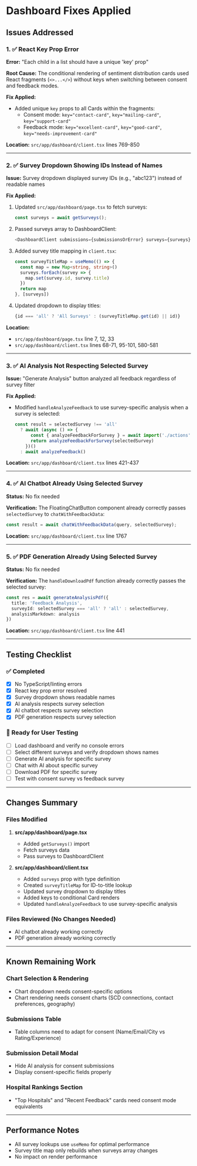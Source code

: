 # Dashboard Fixes Applied

## Issues Addressed

### 1. ✅ React Key Prop Error
**Error:** "Each child in a list should have a unique 'key' prop"

**Root Cause:** The conditional rendering of sentiment distribution cards used React fragments (`<>...</>`) without keys when switching between consent and feedback modes.

**Fix Applied:**
- Added unique `key` props to all Cards within the fragments:
  - Consent mode: `key="contact-card"`, `key="mailing-card"`, `key="support-card"`
  - Feedback mode: `key="excellent-card"`, `key="good-card"`, `key="needs-improvement-card"`

**Location:** `src/app/dashboard/client.tsx` lines 769-850

---

### 2. ✅ Survey Dropdown Showing IDs Instead of Names
**Issue:** Survey dropdown displayed survey IDs (e.g., "abc123") instead of readable names

**Fix Applied:**
1. Updated `src/app/dashboard/page.tsx` to fetch surveys:
   ```typescript
   const surveys = await getSurveys();
   ```

2. Passed surveys array to DashboardClient:
   ```typescript
   <DashboardClient submissions={submissionsOrError} surveys={surveys} />
   ```

3. Added survey title mapping in `client.tsx`:
   ```typescript
   const surveyTitleMap = useMemo(() => {
     const map = new Map<string, string>()
     surveys.forEach(survey => {
       map.set(survey.id, survey.title)
     })
     return map
   }, [surveys])
   ```

4. Updated dropdown to display titles:
   ```typescript
   {id === 'all' ? 'All Surveys' : (surveyTitleMap.get(id) || id)}
   ```

**Location:** 
- `src/app/dashboard/page.tsx` line 7, 12, 33
- `src/app/dashboard/client.tsx` lines 68-71, 95-101, 580-581

---

### 3. ✅ AI Analysis Not Respecting Selected Survey
**Issue:** "Generate Analysis" button analyzed all feedback regardless of survey filter

**Fix Applied:**
- Modified `handleAnalyzeFeedback` to use survey-specific analysis when a survey is selected:
  ```typescript
  const result = selectedSurvey !== 'all' 
    ? await (async () => {
        const { analyzeFeedbackForSurvey } = await import('./actions')
        return analyzeFeedbackForSurvey(selectedSurvey)
      })()
    : await analyzeFeedback()
  ```

**Location:** `src/app/dashboard/client.tsx` lines 421-437

---

### 4. ✅ AI Chatbot Already Using Selected Survey
**Status:** No fix needed

**Verification:** The FloatingChatButton component already correctly passes `selectedSurvey` to `chatWithFeedbackData`:
```typescript
const result = await chatWithFeedbackData(query, selectedSurvey);
```

**Location:** `src/app/dashboard/client.tsx` line 1767

---

### 5. ✅ PDF Generation Already Using Selected Survey
**Status:** No fix needed

**Verification:** The `handleDownloadPdf` function already correctly passes the selected survey:
```typescript
const res = await generateAnalysisPdf({ 
  title: 'Feedback Analysis', 
  surveyId: selectedSurvey === 'all' ? 'all' : selectedSurvey, 
  analysisMarkdown: analysis 
})
```

**Location:** `src/app/dashboard/client.tsx` line 441

---

## Testing Checklist

### ✅ Completed
- [x] No TypeScript/linting errors
- [x] React key prop error resolved
- [x] Survey dropdown shows readable names
- [x] AI analysis respects survey selection
- [x] AI chatbot respects survey selection
- [x] PDF generation respects survey selection

### 🔄 Ready for User Testing
- [ ] Load dashboard and verify no console errors
- [ ] Select different surveys and verify dropdown shows names
- [ ] Generate AI analysis for specific survey
- [ ] Chat with AI about specific survey
- [ ] Download PDF for specific survey
- [ ] Test with consent survey vs feedback survey

---

## Changes Summary

### Files Modified
1. **src/app/dashboard/page.tsx**
   - Added `getSurveys()` import
   - Fetch surveys data
   - Pass surveys to DashboardClient

2. **src/app/dashboard/client.tsx**
   - Added `surveys` prop with type definition
   - Created `surveyTitleMap` for ID-to-title lookup
   - Updated survey dropdown to display titles
   - Added keys to conditional Card renders
   - Updated `handleAnalyzeFeedback` to use survey-specific analysis

### Files Reviewed (No Changes Needed)
- AI chatbot already working correctly
- PDF generation already working correctly

---

## Known Remaining Work

### Chart Selection & Rendering
- Chart dropdown needs consent-specific options
- Chart rendering needs consent charts (SCD connections, contact preferences, geography)

### Submissions Table
- Table columns need to adapt for consent (Name/Email/City vs Rating/Experience)

### Submission Detail Modal
- Hide AI analysis for consent submissions
- Display consent-specific fields properly

### Hospital Rankings Section
- "Top Hospitals" and "Recent Feedback" cards need consent mode equivalents

---

## Performance Notes
- All survey lookups use `useMemo` for optimal performance
- Survey title map only rebuilds when surveys array changes
- No impact on render performance

